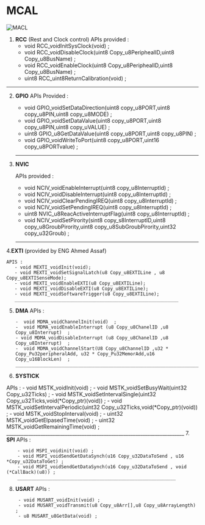 # **MCAL** 

![MACL](https://sandeeptiwari.com/itusybom/2015/11/McalLayer.jpg)




1. **RCC** (Rest and Clock control) 
    APIs provided : 
    - void RCC_voidInitSysClock(void)  ;
    - void RCC_voidDisableClock(uint8 Copy_u8PeriphealID,uint8 Copy_u8BusName) ; 
    - void RCC_voidEnableClock(uint8 Copy_u8PeriphealID,uint8 Copy_u8BusName) ; 
    - uint8 RCC_uint8ReturnCalibration(void) ; 
 _________________________________________________________________
2. **GPIO** 
  APIs Provided : 
     - void GPIO_voidSetDataDirection(uint8 copy_u8PORT,uint8 copy_u8PIN,uint8 copy_u8MODE) ; 
     - void GPIO_voidSetDataValue(uint8 copy_u8PORT,uint8 copy_u8PIN,uint8 copy_uVALUE) ; 
     - uint8 GPIO_u8GetDataValue(uint8 copy_u8PORT,uint8 copy_u8PIN) ; 
     - void GPIO_voidWriteToPort(uint8 copy_u8PORT,uint16 copy_u8PORTvalue) ; 
     ___________________________________________________________
3. **NVIC** 

   APIs provided : 
      - void NCIV_voidEnableInterrupt(uint8 copy_u8InterruptId)  ; 
      - void NCIV_voidDisableInterrupt(uint8 copy_u8InterruptId) ; 
      - void NCIV_voidClearPendingIREQ(uint8 copy_u8InterruptId)  ; 
      - void NCIV_voidSetPendingIREQ(uint8 copy_u8InterruptId)  ;  
      - uint8 NVIC_u8ReacActiveInterruptFlag(uint8 copy_u8InterruptId) ; 
      - void NCIV_voidSetPirority(sint8 copy_s8InterruptID,uint8 copy_u8GroubPirority,uint8 copy_u8SubGroubPirority,uint32 copy_u32Groub)  ;  
     _________________________________________________________________________
 4.**EXTI** (provided by ENG Ahmed Assaf)
 
    APIS : 
       - void MEXTI_voidInit(void);
       - void MEXTI_voidSetSignalLatch(u8 Copy_u8EXTILine , u8 Copy_u8EXTISenseMode);
       - void MEXTI_voidEnableEXTI(u8 Copy_u8EXTILine);
       - void MEXTI_voidDisableEXTI(u8 Copy_u8EXTILine);
       - void MEXTI_voidSoftwareTrigger(u8 Copy_u8EXTILine); 
       ____________________________________________________________
5. **DMA** 
 APIs : 

       -  void MDMA_voidChannelInit(void)  ; 
       -  void MDMA_voidEnableInterrupt (u8 Copy_u8ChanelID ,u8 Copy_u8Interrupt)  ; 
       - void MDMA_voidDisableInterrupt (u8 Copy_u8ChanelID ,u8 Copy_u8Interrupt)  ; 
       -  void MDMA_voidChannelStart(U8 Copy_u8ChannelID ,u32 * Copy_Pu32peripheralAdd, u32 * Copy_Pu32MemorAdd,u16 Copy_u16BlockLen)  ;   
       ______________________________________________________________________
6. **SYSTICK** 

  APIs : 
        - void MSTK_voidInit(void) ;
        - void MSTK_voidSetBusyWait(uint32 Copy_u32Ticks) ;
        - void MSTK_voidSetIntervalSingle(uint32 Copy_u32Ticks,void(*Copy_ptr)(void)) ;
        - void MSTK_voidSetIntervalPeriodic(uint32 Copy_u32Ticks,void(*Copy_ptr)(void)) ;
        - void MSTK_voidStopInterval(void) ; 
        - uint32 MSTK_voidGetElpasedTime(void) ;
        - uint32 MSTK_voidGetRemainingTime(void) ;  
        _________________________________________________________________________
 7. **SPI** 
   APIs : 

        - void MSPI_voidinit(void) ; 
        - void MSPI_voidSendGetDataSynch(u16 Copy_u32DataToSend , u16 *Copy_u32DataToGet) ; 
        - void MSPI_voidSendGetDataSynch(u16 Copy_u32DataToSend , void (*CallBack)(u8)) ; 
        __________________________________________________________
8. **USART** 
 APIs :  

        - void MUSART_voidInit(void) ; 
        - void MUSART_voidTransmit(u8 Copy_u8Arr[],u8 Copy_u8ArrayLength) ;   
        - u8 MUSART_u8GetData(void) ;   


        
        
